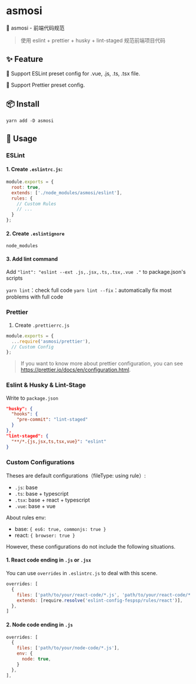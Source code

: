 # asmosi

🎃 asmosi - 前端代码规范

> 使用 eslint + prettier + husky + lint-staged 规范前端项目代码

## ✨ Feature

🎉 Support ESLint preset config for .vue, .js, .ts, .tsx file.

🎉 Support Prettier preset config.

## 📦 Install

```
yarn add -D asmosi
```

## 🔨 Usage

### ESLint

#### 1. Create `.eslintrc.js`:

```js
module.exports = {
  root: true,
  extends: ['./node_modules/asmosi/eslint'],
  rules: {
    // Custom Rules
    // ...
  }
};
```

#### 2. Create `.eslintignore`

```ignorelang
node_modules
```

#### 3. Add lint command

Add `"lint": "eslint --ext .js,.jsx,.ts,.tsx,.vue ."` to package.json's scripts

`yarn lint`：check full code
`yarn lint --fix`：automatically fix most problems with full code

### Prettier

1. Create `.prettierrc.js`

```js
module.exports = {
  ...require('asmosi/prettier'),
  // Custom Config
};
```

> If you want to know more about prettier configuration, you can see https://prettier.io/docs/en/configuration.html.

### Eslint & Husky & Lint-Stage

Write to `package.json`

```json
"husky": {
  "hooks": {
    "pre-commit": "lint-staged"
  }
},
"lint-staged": {
  "**/*.{js,jsx,ts,tsx,vue}": "eslint"
}
```

### Custom Configurations

Theses are default configurations（fileType: using rule）:

- `.js`: base
- `.ts`: base + typescript
- `.tsx`: base + react + typescript
- `.vue`: base + vue

About rules env:

- base: `{ es6: true, commonjs: true }`
- react: `{ browser: true }`

However, these configurations do not include the following situations.

#### 1. React code ending in `.js` or `.jsx`

You can use `overrides` in `.eslintrc.js` to deal with this scene.

```js
overrides: [
  {
    files: ['path/to/your/react-code/*.js', 'path/to/your/react-code/*.jsx'],
    extends: [require.resolve('eslint-config-fespsp/rules/react')],
  },
]
```

#### 2. Node code ending in `.js`

```js
overrides: [
  {
    files: ['path/to/your/node-code/*.js'],
    env: {
      node: true,
    }
  },
],
```
